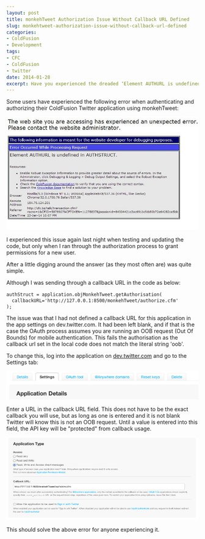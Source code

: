 ```yaml
---
layout: post
title: monkehTweet Authorization Issue Without Callback URL Defined
slug: monkehtweet-authorization-issue-without-callback-url-defined
categories:
- ColdFusion
- Development
tags:
- CFC
- ColdFusion
- twitter
date: 2014-01-28
excerpt: Have you experienced the dreaded ‘Element AUTHURL is undefined in AUTHSTRUCT’ error when using monkehTweets to authorize an application against a user? You have? Step right in and see how to solve the issue.
---
```


Some users have experienced the following error when authenticating and authorizing their ColdFusion Twitter application using monkehTweet:

<img alt="AUTHURL is undefined in AUTHSTRUCT - monkehTweets" src="/assets/uploads/2014/01/authurl_error.jpg" />

I experienced this issue again last night when testing and updating the code, but only when I ran through the authorization process to grant permissions for a new user.

After a little digging around the answer (as they most often are) was quite simple.

Although I was sending through a callback URL in the code as below:

```
authStruct = application.objMonkehTweet.getAuthorisation(
  callbackURL='http://127.0.0.1:8500/monkehTweet/authorize.cfm'
);
```

The issue was that I had not defined a callback URL for this application in the app settings on dev.twitter.com. It had been left blank, and if that is the case the OAuth process assumes you are running an OOB request (Out Of Bounds) for mobile authentication. This fails the authorisation as the callback url set in the local code does not match the literal string 'oob'.

To change this, log into the application on <a title="dev.twitter.com" href="http://dev.twitter.com" target="_blank">dev.twitter.com</a> and go to the Settings tab:

<img title="Twitter Application Settings" alt="Twitter Application Settings" src="/assets/uploads/2014/01/twitter_settings_tab.png" />

Enter a URL in the callback URL field. This does not have to be the exact callback you will use, but as long as one is entered and it is not blank Twitter will know this is not an OOB request. Until a value is entered into this field, the API key will be "protected" from callback usage.

<img title="Twitter Application Callback URL" alt="Twitter Application Callback URL" src="/assets/uploads/2014/01/twitter_callback_url.png" />

This should solve the above error for anyone experiencing it.
